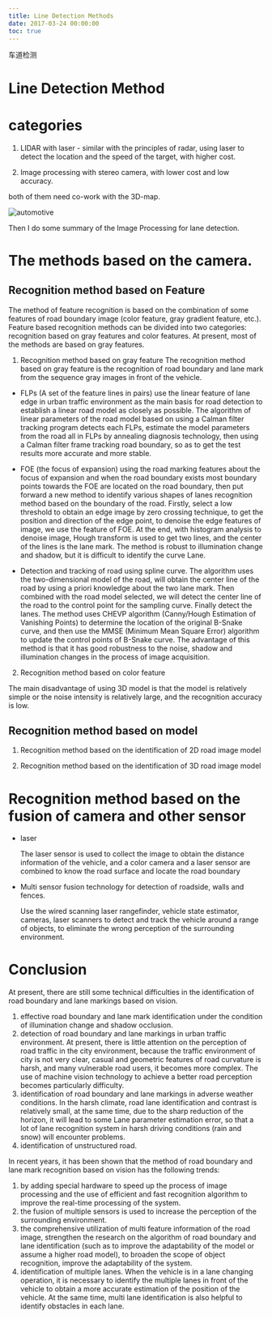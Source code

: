 ```yaml
---
title: Line Detection Methods
date: 2017-03-24 00:00:00
toc: true
---
```

车道检测
<!---more--->
# Line Detection Method

# categories

1. LIDAR with laser - similar with the principles of radar, using laser to detect the location and the speed of the target, with higher cost.

2. Image processing with stereo camera, with lower cost and  low accuracy.



both of them need co-work with the 3D-map.


![automotive](https://pic1.zhimg.com/b69cfa2069e4c611d7ff430bf844df8c_b.png)

Then I do some summary of the Image Processing for lane detection.


# The methods based on the camera.
## Recognition method based on Feature
The method of feature recognition is based on the combination of some features of road boundary image (color feature, gray gradient feature, etc.). Feature based recognition methods can be divided into two categories: recognition based on gray features and color features. At present, most of the methods are based on gray features.

1. Recognition method based on gray feature
   The recognition method based on gray feature is the recognition of road boundary and lane mark from the sequence gray images in front of the vehicle.
- FLPs (A set of the feature lines in pairs)
    use the linear feature of lane edge in urban traffic environment as the main basis for road detection to establish a linear road model as closely as possible. The algorithm of linear parameters of the road model based on using a Calman filter tracking program detects each FLPs, estimate the model parameters from the road all in FLPs by annealing diagnosis technology, then using a Calman filter frame tracking road boundary, so as to get the test results more accurate and more stable.

- FOE (the focus of expansion)
    using the road marking features about the focus of expansion and when the road boundary exists most boundary points towards the FOE are located on the road boundary, then put forward a new method to identify various shapes of lanes recognition method based on the boundary of the road. Firstly, select a low threshold to obtain an edge image by zero crossing technique,  to get the position and direction of the edge point, to denoise the edge features of image, we use the feature of FOE. At the end, with histogram analysis to denoise image, Hough transform is used to get two lines, and the center of the lines is the lane mark. The method is robust to illumination change and shadow, but it is difficult to identify the curve Lane.
- Detection and tracking of road using spline curve.
   The algorithm uses the two-dimensional model of the road, will obtain the center line of the road by using a priori knowledge about the two lane mark. Then combined with the road model selected, we will detect the center line of the road to the control point for the sampling curve. Finally detect the lanes. The method uses CHEVP algorithm (Canny/Hough Estimation of Vanishing Points) to determine the location of the original B-Snake curve, and then use the MMSE (Minimum Mean Square Error) algorithm to update the control points of B-Snake curve. The advantage of this method is that it has good robustness to the noise, shadow and illumination changes in the process of image acquisition.   


2. Recognition method based on color feature

The main disadvantage of using 3D model is that the model is relatively simple or the noise intensity is relatively large, and the recognition accuracy is low.


## Recognition method based on model

1. Recognition method based on the identification of 2D road image model


2. Recognition method based on the identification of 3D road image model


# Recognition method based on the fusion of camera and other sensor 
- laser

  The laser sensor is used to collect the image to obtain the distance information of the vehicle, and a color camera and a laser sensor are combined to know the road surface and locate the road boundary



- Multi sensor fusion technology for detection of roadside, walls and fences. 

  Use the wired scanning laser rangefinder, vehicle state estimator, cameras, laser scanners to detect and track the vehicle around a range of objects, to eliminate the wrong perception of the surrounding environment.


# Conclusion
At present, there are still some technical difficulties in the identification of road boundary and lane markings based on vision.


1. effective road boundary and lane mark identification under the condition of illumination change and shadow occlusion.
2. detection of road boundary and lane markings in urban traffic environment. At present, there is little attention on the perception of road traffic in the city environment, because the traffic environment of city is not very clear, casual and geometric features of road curvature is harsh, and many vulnerable road users, it becomes more complex. The use of machine vision technology to achieve a better road perception becomes particularly difficulty.
3. identification of road boundary and lane markings in adverse weather conditions. In the harsh climate, road lane identification and contrast is relatively small, at the same time, due to the sharp reduction of the horizon, it will lead to some Lane parameter estimation error, so that a lot of lane recognition system in harsh driving conditions (rain and snow) will encounter problems.
4. identification of unstructured road.



In recent years, it has been shown that the method of road boundary and lane mark recognition based on vision has the following trends:
1.  by adding special hardware to speed up the process of image processing and the use of efficient and fast recognition algorithm to improve the real-time processing of the system.
2.  the fusion of multiple sensors is used to increase the perception of the surrounding environment.
3.  the comprehensive utilization of multi feature information of the road image, strengthen the research on the algorithm of road boundary and lane identification (such as to improve the adaptability of the model or assume a higher road model), to broaden the scope of object recognition, improve the adaptability of the system.
4.  identification of multiple lanes. When the vehicle is in a lane changing operation, it is necessary to identify the multiple lanes in front of the vehicle to obtain a more accurate estimation of the position of the vehicle. At the same time, multi lane identification is also helpful to identify obstacles in each lane.




